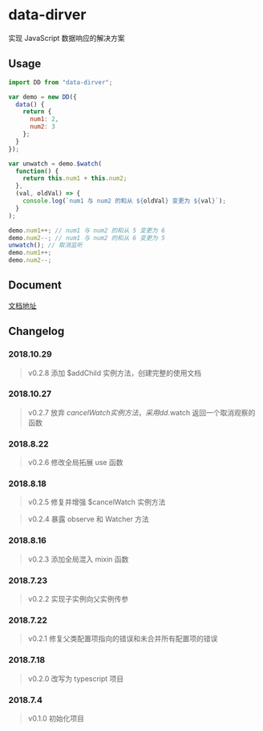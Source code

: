 # data-dirver

实现 JavaScript 数据响应的解决方案

## Usage

```js
import DD from "data-dirver";

var demo = new DD({
  data() {
    return {
      num1: 2,
      num2: 3
    };
  }
});

var unwatch = demo.$watch(
  function() {
    return this.num1 + this.num2;
  },
  (val, oldVal) => {
    console.log(`num1 与 num2 的和从 ${oldVal} 变更为 ${val}`);
  }
);

demo.num1++; // num1 与 num2 的和从 5 变更为 6
demo.num2--; // num1 与 num2 的和从 6 变更为 5
unwatch(); // 取消监听
demo.num1++;
demo.num2--;
```

## Document

[文档地址](https://hamger.github.io/data-dirver/)

## Changelog

### 2018.10.29
> v0.2.8 添加 $addChild 实例方法，创建完整的使用文档

### 2018.10.27
> v0.2.7 放弃 $cancelWatch 实例方法，采用 dd.$watch 返回一个取消观察的函数

### 2018.8.22
> v0.2.6 修改全局拓展 use 函数

### 2018.8.18
> v0.2.5 修复并增强 $cancelWatch 实例方法 

> v0.2.4 暴露 observe 和 Watcher 方法

### 2018.8.16

> v0.2.3 添加全局混入 mixin 函数

### 2018.7.23

> v0.2.2 实现子实例向父实例传参

### 2018.7.22

> v0.2.1 修复父类配置项指向的错误和未合并所有配置项的错误

### 2018.7.18

> v0.2.0 改写为 typescript 项目

### 2018.7.4

> v0.1.0 初始化项目
